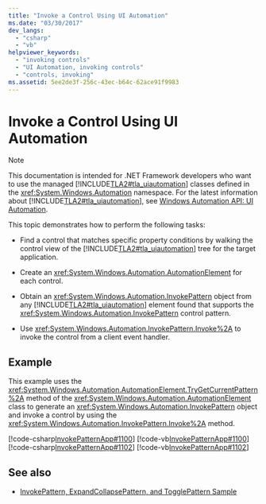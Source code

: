 ```yaml
---
title: "Invoke a Control Using UI Automation"
ms.date: "03/30/2017"
dev_langs: 
  - "csharp"
  - "vb"
helpviewer_keywords: 
  - "invoking controls"
  - "UI Automation, invoking controls"
  - "controls, invoking"
ms.assetid: 5ee2de3f-256c-43ec-b64c-62ace91f9983
---
```

# Invoke a Control Using UI Automation
> [!NOTE]
>  This documentation is intended for .NET Framework developers who want to use the managed [!INCLUDE[TLA2#tla_uiautomation](../../../includes/tla2sharptla-uiautomation-md.md)] classes defined in the <xref:System.Windows.Automation> namespace. For the latest information about [!INCLUDE[TLA2#tla_uiautomation](../../../includes/tla2sharptla-uiautomation-md.md)], see [Windows Automation API: UI Automation](https://go.microsoft.com/fwlink/?LinkID=156746).  
  
 This topic demonstrates how to perform the following tasks:  
  
-   Find a control that matches specific property conditions by walking the control view of the [!INCLUDE[TLA2#tla_uiautomation](../../../includes/tla2sharptla-uiautomation-md.md)] tree for the target application.  
  
-   Create an <xref:System.Windows.Automation.AutomationElement> for each control.  
  
-   Obtain an <xref:System.Windows.Automation.InvokePattern> object from any [!INCLUDE[TLA2#tla_uiautomation](../../../includes/tla2sharptla-uiautomation-md.md)] element found that supports the <xref:System.Windows.Automation.InvokePattern> control pattern.  
  
-   Use <xref:System.Windows.Automation.InvokePattern.Invoke%2A> to invoke the control from a client event handler.  
  
## Example  
 This example uses the <xref:System.Windows.Automation.AutomationElement.TryGetCurrentPattern%2A> method of the <xref:System.Windows.Automation.AutomationElement> class to generate an <xref:System.Windows.Automation.InvokePattern> object and invoke a control by using the <xref:System.Windows.Automation.InvokePattern.Invoke%2A> method.  
  
 [!code-csharp[InvokePatternApp#1100](../../../samples/snippets/csharp/VS_Snippets_Wpf/InvokePatternApp/CSharp/InvokePatternApp.cs#1100)]
 [!code-vb[InvokePatternApp#1100](../../../samples/snippets/visualbasic/VS_Snippets_Wpf/InvokePatternApp/VisualBasic/Client.vb#1100)]  
[!code-csharp[InvokePatternApp#1102](../../../samples/snippets/csharp/VS_Snippets_Wpf/InvokePatternApp/CSharp/InvokePatternApp.cs#1102)]
[!code-vb[InvokePatternApp#1102](../../../samples/snippets/visualbasic/VS_Snippets_Wpf/InvokePatternApp/VisualBasic/Client.vb#1102)]  
  
## See also
- [InvokePattern, ExpandCollapsePattern, and TogglePattern Sample](https://github.com/Microsoft/WPF-Samples/tree/master/Accessibility/InvokePattern)
